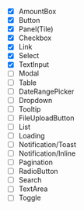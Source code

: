 - [X] AmountBox
- [X] Button
- [X] Panel(Tile)
- [X] Checkbox
- [X] Link
- [X] Select
- [X] TextInput
- [ ] Modal
- [ ] Table
- [ ] DateRangePicker
- [ ] Dropdown
- [ ] Tooltip
- [ ] FileUploadButton
- [ ] List
- [ ] Loading
- [ ] Notification/Toast
- [ ] Notification/Inline
- [ ] Pagination
- [ ] RadioButton
- [ ] Search
- [ ] TextArea
- [ ] Toggle
